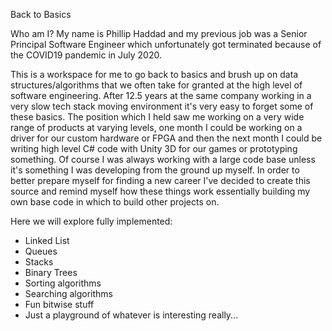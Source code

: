 Back to Basics

Who am I?
My name is Phillip Haddad and my previous job was a Senior Principal Software Engineer which unfortunately
got terminated because of the COVID19 pandemic in July 2020.

This is a workspace for me to go back to basics and brush up on data structures/algorithms that we often
take for granted at the high level of software engineering. After 12.5 years at the same company working
in a very slow tech stack moving environment it's very easy to forget some of these basics. The position
which I held saw me working on a very wide range of products at varying levels, one month I could be
working on a driver for our custom hardware or FPGA and then the next month I could be writing high level
C# code with Unity 3D for our games or prototyping something. Of course I was always working with a large
code base unless it's something I was developing from the ground up myself. In order to better prepare myself
for finding a new career I've decided to create this source and remind myself how these things work essentially
building my own base code in which to build other projects on.

Here we will explore fully implemented:
- Linked List
- Queues
- Stacks
- Binary Trees
- Sorting algorithms
- Searching algorithms
- Fun bitwise stuff
- Just a playground of whatever is interesting really...


